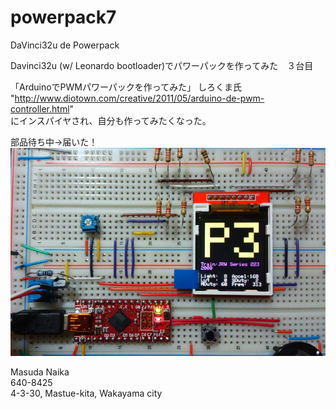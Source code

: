 powerpack7
==========

DaVinci32u de Powerpack

Davinci32u (w/ Leonardo bootloader)でパワーパックを作ってみた　３台目

「ArduinoでPWMパワーパックを作ってみた」 しろくま氏  
"http://www.diotown.com/creative/2011/05/arduino-de-pwm-controller.html"  
にインスパイヤされ、自分も作ってみたくなった。  

部品待ち中→届いた！  
![image](image/lcd_proto1.jpg)

Masuda Naika  
640-8425  
4-3-30, Mastue-kita, Wakayama city
